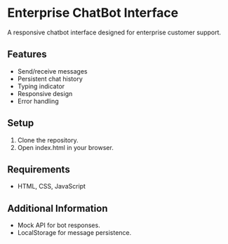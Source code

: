 # Enterprise ChatBot Interface

A responsive chatbot interface designed for enterprise customer support.

## Features
- Send/receive messages
- Persistent chat history
- Typing indicator
- Responsive design
- Error handling

## Setup
1. Clone the repository.
2. Open index.html in your browser.

## Requirements
- HTML, CSS, JavaScript

## Additional Information
- Mock API for bot responses.
- LocalStorage for message persistence.
